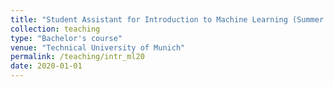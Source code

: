 ```yaml
---
title: "Student Assistant for Introduction to Machine Learning (Summer Semester 20)"
collection: teaching
type: "Bachelor's course"
venue: "Technical University of Munich"
permalink: /teaching/intr_ml20
date: 2020-01-01
---
```

